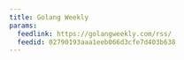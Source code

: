 ```yaml
---
title: Golang Weekly
params:
  feedlink: https://golangweekly.com/rss/
  feedid: 02790193aaa1eeb066d3cfe7d403b638
---
```

